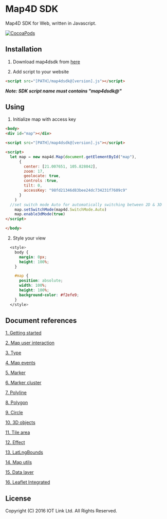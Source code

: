 # Map4D SDK

Map4D SDK for Web, written in Javascript.

[![CocoaPods](https://raw.githubusercontent.com/iotlinkadmin/map4d-web-sdk/master/sdk/map4dweb.png)](https://map4d.vn) 


## Installation

1. Download map4dsdk from [here](https://raw.githubusercontent.com/iotlinkadmin/map4d-web-sdk/master/sdk/map4dsdk@1.0.2.prod)

2. Add script to your website
```html
<script src="[PATH]/map4dsdk@[version].js"></script>
```

***Note: SDK script name must contains "map4dsdk@"***

## Using

1. Initialize map with access key

```html
<body>
<div id="map"></div>

<script src="[PATH]/map4dsdk@[version].js"></script>

<script>
  let map = new map4d.Map(document.getElementById("map"),
      {
        center: [21.007651, 105.828042],
        zoom: 17,
        geolocate: true,
        controls :true,
        tilt: 0,        
        accessKey: "98fd21346d83bee24dc734231f7609c9"
      }
    )
  //set switch mode Auto for automatically switching between 2D & 3D
	map.setSwitchMode(map4d.SwitchMode.Auto)
	map.enable3dMode(true)
</script>

</body>
```

2. Style your view

```css
  <style>
	body {
	  margin: 0px;
	  height: 100%;
	}

	#map {
	  position: absolute;
	  width: 100%;
	  height: 100%;
	  background-color: #f2efe9;
	}
  </style>
  ```

## Document references
[1. Getting started](https://github.com/iotlinkadmin/map4d-web-sdk/blob/master/docs/vi/1.1/0-getting-started.md) 

[2. Map user interaction](https://github.com/iotlinkadmin/map4d-web-sdk/blob/master/docs/vi/1.1/1-map-user-interaction.md) 

[3. Type](https://github.com/iotlinkadmin/map4d-web-sdk/blob/master/docs/vi/1.1/2-type.md)

[4. Map events](https://github.com/iotlinkadmin/map4d-web-sdk/blob/master/docs/vi/1.1/3-map-events.md)

[5. Marker](https://github.com/iotlinkadmin/map4d-web-sdk/blob/master/docs/vi/1.1/4-marker.md)

[6. Marker cluster](https://github.com/iotlinkadmin/map4d-web-sdk/tree/master/docs/vi/1.1)

[7. Polyline](https://github.com/iotlinkadmin/map4d-web-sdk/blob/master/docs/vi/1.1/6-polyline.md)

[8. Polygon](https://github.com/iotlinkadmin/map4d-web-sdk/blob/master/docs/vi/1.1/7-polygon.md)

[9. Circle](https://github.com/iotlinkadmin/map4d-web-sdk/blob/master/docs/vi/1.1/8-circle.md)

[10. 3D objects](https://github.com/iotlinkadmin/map4d-web-sdk/blob/master/docs/vi/1.1/9-3d-objects.md)

[11. Tile area](https://github.com/iotlinkadmin/map4d-web-sdk/blob/master/docs/vi/1.1/10-tile-area.md)

[12. Effect](https://github.com/iotlinkadmin/map4d-web-sdk/blob/master/docs/vi/1.1/11-effect-map.md)

[13. LatLngBounds](https://github.com/iotlinkadmin/map4d-web-sdk/blob/master/docs/vi/1.1/12-lat-lng-bounds.md)

[14. Map utils](https://github.com/iotlinkadmin/map4d-web-sdk/blob/master/docs/vi/1.1/13-map-utils.md)

[15. Data layer](https://github.com/iotlinkadmin/map4d-web-sdk/blob/master/docs/vi/1.1/14-data-layer.md)

[16. Leaflet Integrated](https://github.com/iotlinkadmin/map4d-web-sdk/blob/master/docs/vi/1.1/15-leaflet-integrated.md)

License
-------

Copyright (C) 2016 IOT Link Ltd. All Rights Reserved.
